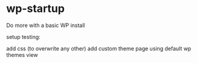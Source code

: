 # wp-startup
Do more with a basic WP install

setup testing:

add css (to overwrite any other)
add custom theme page using default wp themes view
